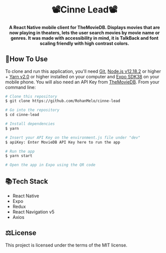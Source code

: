 <h1 align="center">    
    📽Cinne Lead📽
</h1>

<h4 align="center">
  A React Native mobile client for TheMovieDB. Displays movies that are now playing in theaters, lets the user search movies by movie name or genres. It was made with accessibility in mind, it is TalkBack and font scaling friendly with high contrast colors.
</h4>

## 📑How To Use

To clone and run this application, you'll need [Git](https://git-scm.com), [Node.js v12.18.2](https//nodejs.org) or higher + [Yarn v2.0](https://yarnpkg.com) or higher installed on your computer and [Expo SDK38](https://expo.io) on your mobile phone. You will also need an API Key from [TheMovieDB](https://www.themoviedb.org/). From your command line:

```bash
# Clone this repository
$ git clone https://github.com/RohanMelo/cinne-lead

# Go into the repository
$ cd cinne-lead

# Install dependencies
$ yarn

# Insert your API Key on the environment.js file under "dev"
$ apiKey: Enter MovieDB API Key here to run the app

# Run the app
$ yarn start

# Open the app in Expo using the QR code

```

## 📚Tech Stack
* React Native
* Expo
* Redux
* React Navigation v5
* Axios


## ⚖License
This project is licensed under the terms of the MIT license.
